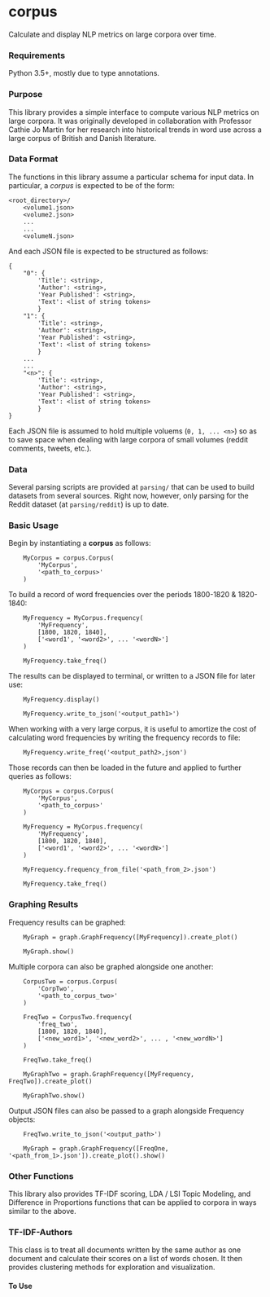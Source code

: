 # corpus

Calculate and display NLP metrics on large corpora over time. 

### Requirements

Python 3.5+, mostly due to type annotations.

### Purpose

This library provides a simple interface to compute various NLP metrics on large corpora. It was originally
developed in collaboration with Professor Cathie Jo Martin for her research into historical trends in word
use across a large corpus of British and Danish literature. 

### Data Format

The functions in this library assume a particular schema for input data. In particular, a _corpus_ is expected
to be of the form:

```
<root_directory>/
    <volume1.json>
    <volume2.json>
    ...
    ...
    <volumeN.json>
```

And each JSON file is expected to be structured as follows:

```
{
    "0": {
        'Title': <string>,
        'Author': <string>,
        'Year Published': <string>,
        'Text': <list of string tokens>
        }
    "1": {
        'Title': <string>,
        'Author': <string>,
        'Year Published': <string>,
        'Text': <list of string tokens>
        }
    ...
    ...
    "<n>": {
        'Title': <string>,
        'Author': <string>,
        'Year Published': <string>,
        'Text': <list of string tokens>
        }
}

```

Each JSON file is assumed to hold multiple voluems (`0, 1, ... <n>`) so as to save space when dealing
with large corpora of small volumes (reddit comments, tweets, etc.).

### Data

Several parsing scripts are provided at `parsing/` that can be used to build datasets from
several sources. Right now, however, only parsing for the Reddit dataset (at `parsing/reddit`) 
is up to date.


### Basic Usage

Begin by instantiating a **corpus** as follows:

```
    MyCorpus = corpus.Corpus(
        'MyCorpus',
        '<path_to_corpus>'
    )
```

To build a record of word frequencies over the periods 1800-1820 & 1820-1840:
```
    MyFrequency = MyCorpus.frequency(
        'MyFrequency',
        [1800, 1820, 1840],
        ['<word1', '<word2>', ... '<wordN>']
    )
    
    MyFrequency.take_freq()
```

The results can be displayed to terminal, or written to a JSON file for later use: 

```
    MyFrequency.display()
    
    MyFrequency.write_to_json('<output_path1>')
```

When working with a very large corpus, it is useful to amortize the cost of calculating
word frequencies by writing the frequency records to file:

```
    MyFrequency.write_freq('<output_path2>,json')
```

Those records can then be loaded in the future and applied to further queries as follows:

```
    MyCorpus = corpus.Corpus(
        'MyCorpus',
        '<path_to_corpus>'
    )
    
    MyFrequency = MyCorpus.frequency(
        'MyFrequency',
        [1800, 1820, 1840],
        ['<word1', '<word2>', ... '<wordN>']
    )
    
    MyFrequency.frequency_from_file('<path_from_2>.json')
    
    MyFrequency.take_freq()
```


### Graphing Results

Frequency results can be graphed:

```    
    MyGraph = graph.GraphFrequency([MyFrequency]).create_plot()
    
    MyGraph.show()
```

Multiple corpora can also be graphed alongside one another:
```    
    CorpusTwo = corpus.Corpus(
        'CorpTwo',
        '<path_to_corpus_two>'
    )
    
    FreqTwo = CorpusTwo.frequency(
        'freq_two',
        [1800, 1820, 1840],
        ['<new_word1>', '<new_word2>', ... , '<new_wordN>']
    )
    
    FreqTwo.take_freq()
    
    MyGraphTwo = graph.GraphFrequency([MyFrequency, FreqTwo]).create_plot()
    
    MyGraphTwo.show()
```

Output JSON files can also be passed to a graph alongside Frequency objects:

```
    FreqTwo.write_to_json('<output_path>')

    MyGraph = graph.GraphFrequency([FreqOne, '<path_from_1>.json']).create_plot().show()
```

### Other Functions

This library also provides TF-IDF scoring, LDA / LSI Topic Modeling, and Difference in Proportions functions that can
be applied to corpora in ways similar to the above. 

### TF-IDF-Authors

This class is to treat all documents written by the same author as one document and calculate their scores on a list of words chosen.
It then provides clustering methods for exploration and visualization.

#### To Use
```angular2html


```